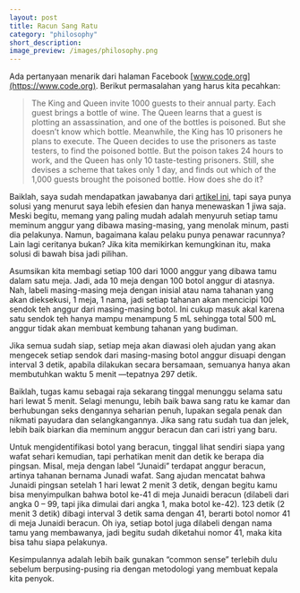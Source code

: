 ```yaml
---
layout: post
title: Racun Sang Ratu
category: "philosophy"
short_description:
image_preview: /images/philosophy.png
---
```


Ada pertanyaan menarik dari halaman Facebook [www.code.org](https://www.code.org).  Berikut permasalahan yang harus kita pecahkan:

> The King and Queen invite 1000 guests to their annual party.  Each guest brings a bottle of wine.  The Queen learns that a guest is plotting an assassination, and one of the bottles is poisoned.  But she doesn’t know which bottle.  Meanwhile,  the King has 10 prisoners he plans to execute.  The Queen decides to use the prisoners as taste testers,  to find the poisoned bottle.  But the poison takes 24 hours to work,  and the Queen has only 10 taste-testing prisoners.  Still,  she devises a scheme that takes only 1 day,  and finds out which of the 1,000 guests brought the poisoned bottle.  How does she do it?

Baiklah,  saya sudah mendapatkan jawabanya dari [artikel ini](https://medium.com/i-math/a-king-1000-bottles-of-wine-10-prisoners-and-a-drop-of-poison-2dd1959a8dd2),  tapi saya punya solusi yang menurut saya lebih efesien dan hanya menewaskan 1 jiwa saja.  Meski begitu, memang yang paling mudah adalah menyuruh setiap tamu meminum anggur yang dibawa masing-masing,  yang menolak minum,  pasti dia pelakunya.  Namun, bagaimana kalau pelaku punya penawar racunnya?  Lain lagi ceritanya bukan?  Jika kita memikirkan kemungkinan itu,  maka solusi di bawah bisa jadi pilihan.

Asumsikan kita membagi setiap 100 dari 1000 anggur yang dibawa tamu dalam satu meja.  Jadi,  ada 10 meja dengan 100 botol anggur di atasnya.  Nah,  labeli masing-masing meja dengan inisial atau nama tahanan yang akan dieksekusi,  1 meja,  1 nama,  jadi setiap tahanan akan mencicipi 100 sendok teh anggur dari masing-masing botol.  Ini cukup masuk akal karena satu sendok teh hanya mampu menampung 5 mL sehingga total 500 mL anggur tidak akan membuat kembung tahanan yang budiman.

Jika semua sudah siap,  setiap meja akan diawasi oleh ajudan yang akan mengecek setiap sendok dari masing-masing botol anggur disuapi dengan interval 3 detik,  apabila dilakukan secara bersamaan,  semuanya hanya akan membutuhkan waktu 5 menit —tepatnya 297 detik.

Baiklah,  tugas kamu sebagai raja sekarang tinggal menunggu selama satu hari lewat 5 menit.  Selagi menungu,  lebih baik bawa sang ratu ke kamar dan berhubungan seks dengannya seharian penuh,  lupakan segala penak dan nikmati payudara dan selangkangannya.  Jika sang ratu sudah tua dan jelek,  lebih baik biarkan dia meminum anggur beracun dan cari istri yang baru.

Untuk mengidentifikasi botol yang beracun,  tinggal lihat sendiri siapa yang wafat sehari kemudian,  tapi perhatikan menit dan detik ke berapa dia pingsan.  Misal,  meja dengan label “Junaidi” terdapat anggur beracun,  artinya tahanan bernama Junadi wafat.  Sang ajudan mencatat bahwa Junaidi pingsan setelah 1 hari lewat 2 menit 3 detik,  dengan begitu kamu bisa menyimpulkan bahwa botol ke-41 di meja Junaidi beracun (dilabeli dari angka 0 – 99,  tapi jika dimulai dari angka 1,  maka botol ke-42).  123 detik (2 menit 3 detik) dibagi interval 3 detik sama dengan 41,  berarti botol nomor 41 di meja Junaidi beracun.  Oh iya,  setiap botol juga dilabeli dengan nama tamu yang membawanya,  jadi begitu sudah diketahui nomor 41,  maka kita bisa tahu siapa pelakunya.

Kesimpulannya adalah lebih baik gunakan “common sense” terlebih dulu sebelum berpusing-pusing ria dengan metodologi yang membuat kepala kita penyok.
